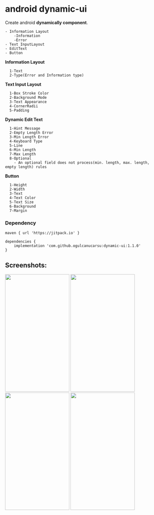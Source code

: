 # android dynamic-ui

Create android __dynamically component__.

```
- Information Layout
    -Information
    -Error
- Text InputLayout
- EditText
- Button
```

__Information Layout__<br>
```
  1-Text
  2-Type(Error and Information type)
```
__Text Input Layout__<br>
```
  1-Box Stroke Color
  2-Background Mode
  3-Text Appearance
  4-CornerRadii
  5-Padding
 ```   
__Dynamic Edit Text__<br>
```
  1-Hint Message
  2-Empty Length Error
  3-Min Length Error
  4-Keyboard Type
  5-Line
  6-Min Length
  7-Max Length
  8-Optional
    - An optional field does not process(min. length, max. length, empty length) rules
```
__Button__<br>
```
  1-Height
  2-Width
  3-Text
  4-Text Color
  5-Text Size
  6-Background
  7-Margin
```

### Dependency<br>
```
maven { url 'https://jitpack.io' }
```
```
dependencies {
    implementation 'com.github.ogulcanucarsu:dynamic-ui:1.1.0'
}
```

## Screenshots:
<img src="https://github.com/ogulcanucarsu/dynamic-ui/blob/master/art/0.jpg"
height="384" width="210"> <img src="https://github.com/ogulcanucarsu/dynamic-ui/blob/master/art/1.jpg" height="384" width="210"> <img src="https://github.com/ogulcanucarsu/dynamic-ui/blob/master/art/2.jpg" height="384" width="210"> <img src="https://github.com/ogulcanucarsu/dynamic-ui/blob/master/art/3.jpg" height="384" width="210">
